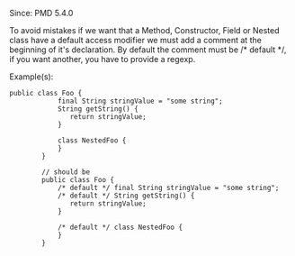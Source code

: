 Since: PMD 5.4.0

To avoid mistakes if we want that a Method, Constructor, Field or Nested class have a default access modifier
        we must add a comment at the beginning of it's declaration.
        By default the comment must be /* default */, if you want another, you have to provide a regexp.

Example(s):
```
public class Foo {
            final String stringValue = "some string";
            String getString() {
               return stringValue;
            }

            class NestedFoo {
            }
        }

        // should be
        public class Foo {
            /* default */ final String stringValue = "some string";
            /* default */ String getString() {
               return stringValue;
            }

            /* default */ class NestedFoo {
            }
        }
```

